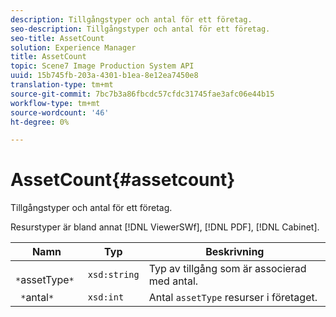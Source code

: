 ```yaml
---
description: Tillgångstyper och antal för ett företag.
seo-description: Tillgångstyper och antal för ett företag.
seo-title: AssetCount
solution: Experience Manager
title: AssetCount
topic: Scene7 Image Production System API
uuid: 15b745fb-203a-4301-b1ea-8e12ea7450e8
translation-type: tm+mt
source-git-commit: 7bc7b3a86fbcdc57cfdc31745fae3afc06e44b15
workflow-type: tm+mt
source-wordcount: '46'
ht-degree: 0%

---
```



# AssetCount{#assetcount}

Tillgångstyper och antal för ett företag.

Resurstyper är bland annat [!DNL ViewerSWf], [!DNL PDF], [!DNL Cabinet].

| Namn | Typ | Beskrivning |
|---|---|---|
| ` *`assetType`*` | `xsd:string` | Typ av tillgång som är associerad med antal. |
| ` *`antal`*` | `xsd:int` | Antal `assetType` resurser i företaget. |

